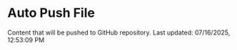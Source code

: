 # Auto Push File

Content that will be pushed to GitHub repository.
Last updated: 07/16/2025, 12:53:09 PM